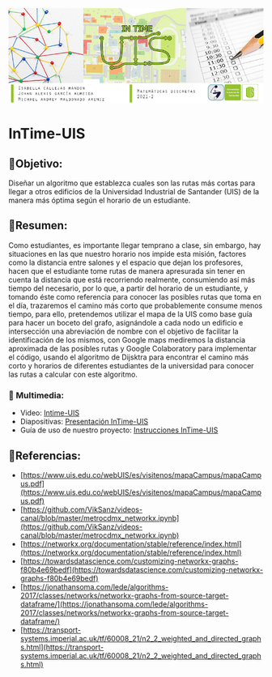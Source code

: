 ![Image text](https://github.com/IC-03/InTime-UIS/blob/main/Banner-MD-Final.jpg)
# InTime-UIS

## 📌Objetivo:

Diseñar un algoritmo que establezca cuales son las rutas más cortas para llegar a otros edificios de la Universidad Industrial de Santander (UIS) de la manera más óptima según el horario de un estudiante.

## 📌Resumen:

Como estudiantes, es importante llegar temprano a clase, sin embargo, hay situaciones en las que nuestro horario nos impide esta misión, factores como la distancia entre salones y el espacio que dejan los profesores, hacen que el estudiante tome rutas de manera apresurada sin tener en cuenta la distancia que está recorriendo realmente, consumiendo así más tiempo del necesario, por lo que, a partir del horario de un estudiante, y tomando éste como referencia para conocer las posibles rutas que toma en el día, trazaremos el camino más corto que probablemente consume menos tiempo, para ello, pretendemos utilizar el mapa de la UIS como base guía para hacer un boceto del grafo, asignándole a cada nodo un edificio e intersección una abreviación de nombre con el objetivo de facilitar la identificación de los mismos, con Google maps mediremos la distancia aproximada de las posibles rutas y Google Colaboratory para implementar el código, usando el algoritmo de Dijsktra para encontrar el camino más corto y horarios de diferentes estudiantes de la universidad para conocer las rutas a calcular con este algoritmo.

### 📌 Multimedia:
- Video: [Intime-UIS](https://drive.google.com/file/d/1vWnw-nIVrzGQKXAuXR8vOpO1OIiLStyF/view?usp=sharing)
- Diapositivas: [Presentación InTime-UIS](https://github.com/IC-03/InTime-UIS/blob/main/InTimeUIS-Presentaci%C3%B3n.pdf)
- Guía de uso de nuestro proyecto: [Instrucciones InTime-UIS](https://github.com/IC-03/InTime-UIS/blob/main/Dataset/Gu%C3%ADa_de_uso.pdf)


## 📌Referencias:

- [https://www.uis.edu.co/webUIS/es/visitenos/mapaCampus/mapaCampus.pdf](https://www.uis.edu.co/webUIS/es/visitenos/mapaCampus/mapaCampus.pdf)
- [https://github.com/VikSanz/videos-canal/blob/master/metrocdmx_networkx.ipynb](https://github.com/VikSanz/videos-canal/blob/master/metrocdmx_networkx.ipynb)
- [https://networkx.org/documentation/stable/reference/index.html](https://networkx.org/documentation/stable/reference/index.html)
- [https://towardsdatascience.com/customizing-networkx-graphs-f80b4e69bedf](https://towardsdatascience.com/customizing-networkx-graphs-f80b4e69bedf)
- [https://jonathansoma.com/lede/algorithms-2017/classes/networks/networkx-graphs-from-source-target-dataframe/](https://jonathansoma.com/lede/algorithms-2017/classes/networks/networkx-graphs-from-source-target-dataframe/)
- [https://transport-systems.imperial.ac.uk/tf/60008_21/n2_2_weighted_and_directed_graphs.html](https://transport-systems.imperial.ac.uk/tf/60008_21/n2_2_weighted_and_directed_graphs.html)
